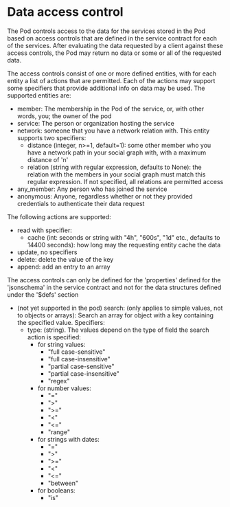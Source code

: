 # Data access control

The Pod controls access to the data for the services stored in the Pod based on access controls that
are defined in the service contract for each of the services. After evaluating the data requested by a client
against these access controls, the Pod may return no data or some or all of the requested data.

The access controls consist of one or more defined entities, with for each entity a list of actions that are
permitted. Each of the actions may support some specifiers that provide additional info on data may be used. The supported entities are:
- member: The membership in the Pod of the service, or, with other words, you; the owner of the pod
- service: The person or organization hosting the service
- network: someone that you have a network relation with. This entity supports two specifiers:
  - distance (integer, n>=1, default=1): some other member who you have a network path in your social graph with, with a maximum distance of 'n'
  - relation (string with regular expression, defaults to None): the relation with the members in your social graph must match this regular expression. If not specified, all relations are permitted access
- any_member: Any person who has joined the service
- anonymous: Anyone, regardless whether or not they provided credentials to authenticate their data request

The following actions are supported:
- read with specifier:
  - cache (int: seconds or string with "4h", "600s", "1d" etc., defaults to 14400 seconds): how long may the requesting entity cache the data
- update, no specifiers
- delete: delete the value of the key
- append: add an entry to an array

The access controls can only be defined for the 'properties' defined for the 'jsonschema' in the service contract and not for the data structures defined under the '$defs' section
- (not yet supported in the pod) search: (only applies to simple values, not to objects or arrays): Search an array for object with a key containing the specified value. Specifiers:
  - type: (string). The values depend on the type of field the search action is specified:
    - for string values:
      - "full case-sensitive"
      - "full case-insensitive"
      - "partial case-sensitive"
      - "partial case-insensitive"
      - "regex"
    - for number values:
      - "="
      - ">"
      - ">="
      - "<"
      - "<="
      - "range"
    - for strings with dates:
      - "="
      - ">"
      - ">="
      - "<"
      - "<="
      - "between"
    - for booleans:
      - "is"